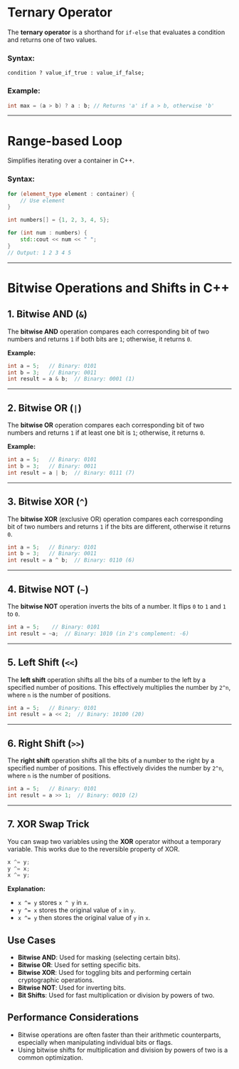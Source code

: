 # Ternary Operator

The **ternary operator** is a shorthand for `if-else` that evaluates a condition and returns one of two values.

### Syntax:
`condition ? value_if_true : value_if_false;`

### Example:
```cpp
int max = (a > b) ? a : b; // Returns 'a' if a > b, otherwise 'b'

```

---
# Range-based Loop

Simplifies iterating over a container in C++.

### Syntax:
```cpp
for (element_type element : container) {
    // Use element
}
```

```cpp
int numbers[] = {1, 2, 3, 4, 5};

for (int num : numbers) {
    std::cout << num << " ";
}
// Output: 1 2 3 4 5

```


---

# Bitwise Operations and Shifts in C++ 
## 1. Bitwise AND (`&`) 

The **bitwise AND** operation compares each corresponding bit of two numbers and returns `1` if both bits are `1`; otherwise, it returns `0`. 

**Example:** 

```cpp
int a = 5;   // Binary: 0101 
int b = 3;   // Binary: 0011 
int result = a & b;  // Binary: 0001 (1)
```

---
## 2. Bitwise OR (`|`)

The **bitwise OR** operation compares each corresponding bit of two numbers and returns `1` if at least one bit is `1`; otherwise, it returns `0`.

**Example:**

```cpp
int a = 5;   // Binary: 0101 
int b = 3;   // Binary: 0011 
int result = a | b;  // Binary: 0111 (7)
```

---

## 3. Bitwise XOR (`^`)

The **bitwise XOR** (exclusive OR) operation compares each corresponding bit of two numbers and returns `1` if the bits are different, otherwise it returns `0`.

```cpp
int a = 5;   // Binary: 0101 
int b = 3;   // Binary: 0011 
int result = a ^ b;  // Binary: 0110 (6)
```

---

## 4. Bitwise NOT (`~`)

The **bitwise NOT** operation inverts the bits of a number. It flips `0` to `1` and `1` to `0`.


```cpp
int a = 5;    // Binary: 0101 
int result = ~a;  // Binary: 1010 (in 2's complement: -6)
```

---
## 5. Left Shift (`<<`)

The **left shift** operation shifts all the bits of a number to the left by a specified number of positions. This effectively multiplies the number by `2^n`, where `n` is the number of positions.


```cpp
int a = 5;   // Binary: 0101 
int result = a << 2;  // Binary: 10100 (20)
```

---
## 6. Right Shift (`>>`)

The **right shift** operation shifts all the bits of a number to the right by a specified number of positions. This effectively divides the number by `2^n`, where `n` is the number of positions.

```cpp
int a = 5;   // Binary: 0101 
int result = a >> 1;  // Binary: 0010 (2)
```

---
## 7. XOR Swap Trick

You can swap two variables using the **XOR** operator without a temporary variable. This works due to the reversible property of XOR.

```cpp
x ^= y;   
y ^= x;   
x ^= y;
```

**Explanation:**

- `x ^= y` stores `x ^ y` in `x`.
- `y ^= x` stores the original value of `x` in `y`.
- `x ^= y` then stores the original value of `y` in `x`.

## Use Cases

- **Bitwise AND**: Used for masking (selecting certain bits).
- **Bitwise OR**: Used for setting specific bits.
- **Bitwise XOR**: Used for toggling bits and performing certain cryptographic operations.
- **Bitwise NOT**: Used for inverting bits.
- **Bit Shifts**: Used for fast multiplication or division by powers of two.

## Performance Considerations

- Bitwise operations are often faster than their arithmetic counterparts, especially when manipulating individual bits or flags.
- Using bitwise shifts for multiplication and division by powers of two is a common optimization.